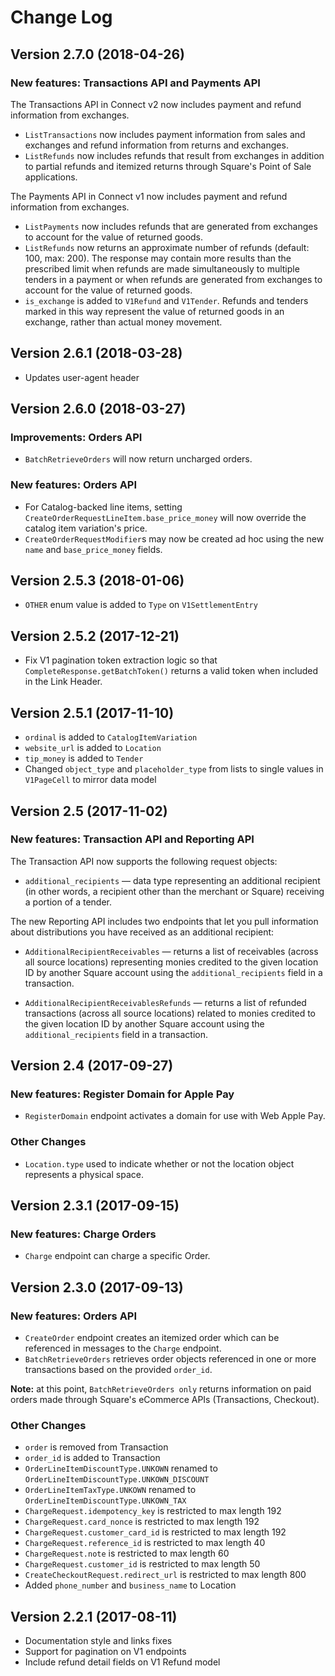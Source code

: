 # Change Log

## Version 2.7.0 (2018-04-26)

### New features: Transactions API and Payments API

The Transactions API in Connect v2 now includes payment and refund information from exchanges.

* `ListTransactions` now includes payment information from sales and exchanges and refund
information from returns and exchanges.
* `ListRefunds` now includes refunds that result from exchanges in addition to partial refunds and
itemized returns through Square's Point of Sale applications.

The Payments API in Connect v1 now includes payment and refund information from exchanges.

* `ListPayments` now includes refunds that are generated from exchanges to account for the
value of returned goods.
* `ListRefunds` now returns an approximate number of refunds (default: 100, max: 200).
The response may contain more results than the prescribed limit when refunds are made
simultaneously to multiple tenders in a payment or when refunds are generated from exchanges
to account for the value of returned goods.
* `is_exchange` is added to `V1Refund` and `V1Tender`. Refunds and tenders marked in this way
represent the value of returned goods in an exchange, rather than actual money movement.

## Version 2.6.1 (2018-03-28)

* Updates user-agent header

## Version 2.6.0 (2018-03-27)

### Improvements: Orders API

* `BatchRetrieveOrders` will now return uncharged orders.

### New features: Orders API

* For Catalog-backed line items, setting `CreateOrderRequestLineItem.base_price_money` will now override
  the catalog item variation's price.
* `CreateOrderRequestModifier`s may now be created ad hoc using the new `name` and `base_price_money` fields.

## Version 2.5.3 (2018-01-06)

* `OTHER` enum value is added to `Type` on `V1SettlementEntry`

## Version 2.5.2 (2017-12-21)

* Fix V1 pagination token extraction logic so that `CompleteResponse.getBatchToken()`
  returns a valid token when included in the Link Header.

## Version 2.5.1 (2017-11-10)

* `ordinal` is added to `CatalogItemVariation`
* `website_url` is added to `Location`
* `tip_money` is added to `Tender`
* Changed `object_type` and `placeholder_type` from lists to single values in `V1PageCell` to mirror data model

## Version 2.5 (2017-11-02)

### New features: Transaction API and Reporting API

The Transaction API now supports the following request objects:

* `additional_recipients` &mdash; data type representing an additional recipient
  (in other words, a recipient other than the merchant or Square) receiving a
  portion of a tender.

The new Reporting API includes two endpoints that let you pull information about distributions you have received as an additional recipient:

* `AdditionalRecipientReceivables` &mdash; returns a list of receivables (across
  all source locations) representing monies credited to the given location ID by
  another Square account using the `additional_recipients` field in a transaction.

* `AdditionalRecipientReceivablesRefunds` &mdash; returns a list of refunded
  transactions (across all source locations) related to monies credited to the
  given location ID by another Square account using the `additional_recipients`
  field in a transaction.

## Version 2.4 (2017-09-27)

### New features: Register Domain for Apple Pay

* `RegisterDomain` endpoint activates a domain for use with Web Apple Pay.

### Other Changes

* `Location.type` used to indicate whether or not the location object represents a physical space.

## Version 2.3.1 (2017-09-15)

### New features: Charge Orders

* `Charge` endpoint can charge a specific Order.

## Version 2.3.0 (2017-09-13)

### New features: Orders API

* `CreateOrder` endpoint creates an itemized order which can be referenced in messages to the `Charge` endpoint.
* `BatchRetrieveOrders` retrieves order objects referenced in one or more transactions based on the provided `order_id`.

**Note:** at this point, `BatchRetrieveOrders only` returns information on paid orders made through Square's eCommerce APIs (Transactions, Checkout).

### Other Changes

* `order` is removed from Transaction
* `order_id` is added to Transaction
* `OrderLineItemDiscountType.UNKOWN` renamed to `OrderLineItemDiscountType.UNKOWN_DISCOUNT`
* `OrderLineItemTaxType.UNKOWN` renamed to `OrderLineItemDiscountType.UNKOWN_TAX`
* `ChargeRequest.idempotency_key` is restricted to max length 192
* `ChargeRequest.card_nonce` is restricted to max length 192
* `ChargeRequest.customer_card_id` is restricted to max length 192
* `ChargeRequest.reference_id` is restricted to max length 40
* `ChargeRequest.note` is restricted to max length 60
* `ChargeRequest.customer_id` is restricted to max length 50
* `CreateCheckoutRequest.redirect_url` is restricted to max length 800
* Added `phone_number` and `business_name` to Location

## Version 2.2.1 (2017-08-11)

* Documentation style and links fixes
* Support for pagination on V1 endpoints
* Include refund detail fields on V1 Refund model

